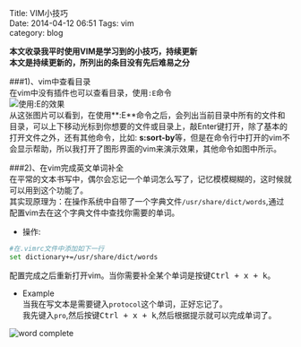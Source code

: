 Title: VIM小技巧  
Date: 2014-04-12 06:51
Tags: vim   
category: blog

**本文收录我平时使用VIM是学习到的小技巧，持续更新**  
**本文是持续更新的，所列出的条目没有先后难易之分**  
  
###1)、vim中查看目录  
在vim中没有插件也可以查看目录，使用<code>:E</code>命令  
![使用:E的效果](http://becaning-github-io.qiniudn.com/vim_tips11111.png)  
从这张图片可以看到，在使用**:E**命令之后，会列出当前目录中所有的文件和目录，可以上下移动光标到你想要的文件或目录上，敲Enter键打开，除了基本的打开文件之外，还有其他命令，比如: **s:sort-by**等，但是在命令行中打开的vim不会显示帮助，所以我打开了图形界面的vim来演示效果，其他命令如图中所示。  

###2)、在vim完成英文单词补全  
在平常的文本书写中，偶尔会忘记一个单词怎么写了，记忆模模糊糊的，这时候就可以用到这个功能了。  
其实现原理为：在操作系统中自带了一个字典文件<code>/usr/share/dict/words</code>,通过配置vim去在这个字典文件中查找你需要的单词。

* 操作:
```bash
#在.vimrc文件中添加如下一行
set dictionary+=/usr/share/dict/words
```
配置完成之后重新打开vim。当你需要补全某个单词是按键<kbd>Ctrl + x + k</kbd>。 

* Example  
当我在写文本是需要键入<code>protocol</code>这个单词，正好忘记了。  
我先键入<code>pro</code>,然后按键<kbd>Ctrl + x + k</kbd>,然后根据提示就可以完成单词了。  
  
![word complete](/theme/assets/images/vim-tips/word-complete.png)







































